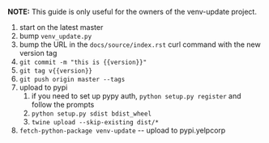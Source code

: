 **NOTE:** This guide is only useful for the owners of the venv-update project.

1. start on the latest master
1. bump `venv_update.py`
1. bump the URL in the `docs/source/index.rst` curl command with the new
   version tag
1. `git commit -m "this is {{version}}"`
1. `git tag v{{version}}`
1. `git push origin master --tags`
1.  upload to pypi
    1. if you need to set up pypy auth, `python setup.py register` and follow the prompts
    1. `python setup.py sdist bdist_wheel`
    1. `twine upload --skip-existing dist/*`
1. `fetch-python-package venv-update` -- upload to pypi.yelpcorp
